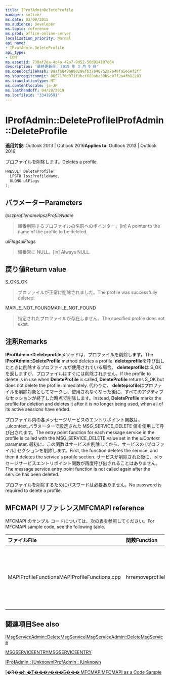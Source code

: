 ```yaml
---
title: IProfAdminDeleteProfile
manager: soliver
ms.date: 03/09/2015
ms.audience: Developer
ms.topic: reference
ms.prod: office-online-server
localization_priority: Normal
api_name:
- IProfAdmin.DeleteProfile
api_type:
- COM
ms.assetid: 730af2da-4c4a-42a7-9d52-56d914107d64
description: '最終更新日: 2015 年 3 月 9 日'
ms.openlocfilehash: 8aafb849a98028efb37646752a7b49fa5e6ef2ff
ms.sourcegitcommit: 8657170d071f9bcf680aba50b9c07f2a4fb82283
ms.translationtype: MT
ms.contentlocale: ja-JP
ms.lasthandoff: 04/28/2019
ms.locfileid: "33419591"
---
```

# <a name="iprofadmindeleteprofile"></a><span data-ttu-id="2f241-103">IProfAdmin::DeleteProfile</span><span class="sxs-lookup"><span data-stu-id="2f241-103">IProfAdmin::DeleteProfile</span></span>

  
  
<span data-ttu-id="2f241-104">**適用対象**: Outlook 2013 | Outlook 2016</span><span class="sxs-lookup"><span data-stu-id="2f241-104">**Applies to**: Outlook 2013 | Outlook 2016</span></span> 
  
<span data-ttu-id="2f241-105">プロファイルを削除します。</span><span class="sxs-lookup"><span data-stu-id="2f241-105">Deletes a profile.</span></span>
  
```cpp
HRESULT DeleteProfile(
  LPSTR lpszProfileName,
  ULONG ulFlags
);
```

## <a name="parameters"></a><span data-ttu-id="2f241-106">パラメーター</span><span class="sxs-lookup"><span data-stu-id="2f241-106">Parameters</span></span>

 <span data-ttu-id="2f241-107">_lpszprofilename_</span><span class="sxs-lookup"><span data-stu-id="2f241-107">_lpszProfileName_</span></span>
  
> <span data-ttu-id="2f241-108">順番削除するプロファイルの名前へのポインター。</span><span class="sxs-lookup"><span data-stu-id="2f241-108">[in] A pointer to the name of the profile to be deleted.</span></span>
    
 <span data-ttu-id="2f241-109">_ulFlags_</span><span class="sxs-lookup"><span data-stu-id="2f241-109">_ulFlags_</span></span>
  
> <span data-ttu-id="2f241-110">順番常に NULL。</span><span class="sxs-lookup"><span data-stu-id="2f241-110">[in] Always NULL.</span></span> 
    
## <a name="return-value"></a><span data-ttu-id="2f241-111">戻り値</span><span class="sxs-lookup"><span data-stu-id="2f241-111">Return value</span></span>

<span data-ttu-id="2f241-112">S_OK</span><span class="sxs-lookup"><span data-stu-id="2f241-112">S_OK</span></span> 
  
> <span data-ttu-id="2f241-113">プロファイルが正常に削除されました。</span><span class="sxs-lookup"><span data-stu-id="2f241-113">The profile was successfully deleted.</span></span>
    
<span data-ttu-id="2f241-114">MAPI_E_NOT_FOUND</span><span class="sxs-lookup"><span data-stu-id="2f241-114">MAPI_E_NOT_FOUND</span></span> 
  
> <span data-ttu-id="2f241-115">指定されたプロファイルが存在しません。</span><span class="sxs-lookup"><span data-stu-id="2f241-115">The specified profile does not exist.</span></span>
    
## <a name="remarks"></a><span data-ttu-id="2f241-116">注釈</span><span class="sxs-lookup"><span data-stu-id="2f241-116">Remarks</span></span>

<span data-ttu-id="2f241-117">**IProfAdmin::D eleteprofile**メソッドは、プロファイルを削除します。</span><span class="sxs-lookup"><span data-stu-id="2f241-117">The **IProfAdmin::DeleteProfile** method deletes a profile.</span></span> <span data-ttu-id="2f241-118">**deleteprofile**を呼び出したときに削除するプロファイルが使用されている場合、 **deleteprofile**は S_OK を返しますが、プロファイルはすぐには削除されません。</span><span class="sxs-lookup"><span data-stu-id="2f241-118">If the profile to delete is in use when **DeleteProfile** is called, **DeleteProfile** returns S_OK but does not delete the profile immediately.</span></span> <span data-ttu-id="2f241-119">代わりに、 **deleteprofile**はプロファイルを削除対象としてマークし、使用されなくなった後に、すべてのアクティブなセッションが終了した時点で削除します。</span><span class="sxs-lookup"><span data-stu-id="2f241-119">Instead, **DeleteProfile** marks the profile for deletion and deletes it after it is no longer being used, when all of its active sessions have ended.</span></span> 
  
<span data-ttu-id="2f241-120">プロファイル内の各メッセージサービスのエントリポイント関数は、 _ulcontext_パラメーターで設定された MSG_SERVICE_DELETE 値を使用して呼び出されます。</span><span class="sxs-lookup"><span data-stu-id="2f241-120">The entry point function for each message service in the profile is called with the MSG_SERVICE_DELETE value set in the  _ulContext_ parameter.</span></span> <span data-ttu-id="2f241-121">最初に、この関数はサービスを削除してから、サービスの [プロファイル] セクションを削除します。</span><span class="sxs-lookup"><span data-stu-id="2f241-121">First, the function deletes the service, and then it deletes the service's profile section.</span></span> <span data-ttu-id="2f241-122">サービスが削除された後に、メッセージサービスエントリポイント関数が再度呼び出されることはありません。</span><span class="sxs-lookup"><span data-stu-id="2f241-122">The message service entry point function is not called again after the service has been deleted.</span></span> 
  
<span data-ttu-id="2f241-123">プロファイルを削除するためにパスワードは必要ありません。</span><span class="sxs-lookup"><span data-stu-id="2f241-123">No password is required to delete a profile.</span></span>
  
## <a name="mfcmapi-reference"></a><span data-ttu-id="2f241-124">MFCMAPI リファレンス</span><span class="sxs-lookup"><span data-stu-id="2f241-124">MFCMAPI reference</span></span>

<span data-ttu-id="2f241-125">MFCMAPI のサンプル コードについては、次の表を参照してください。</span><span class="sxs-lookup"><span data-stu-id="2f241-125">For MFCMAPI sample code, see the following table.</span></span>
  
|<span data-ttu-id="2f241-126">**ファイル**</span><span class="sxs-lookup"><span data-stu-id="2f241-126">**File**</span></span>|<span data-ttu-id="2f241-127">**関数**</span><span class="sxs-lookup"><span data-stu-id="2f241-127">**Function**</span></span>|<span data-ttu-id="2f241-128">**コメント**</span><span class="sxs-lookup"><span data-stu-id="2f241-128">**Comment**</span></span>|
|:-----|:-----|:-----|
|<span data-ttu-id="2f241-129">MAPIProfileFunctions</span><span class="sxs-lookup"><span data-stu-id="2f241-129">MAPIProfileFunctions.cpp</span></span>  <br/> |<span data-ttu-id="2f241-130">hrremoveprofile</span><span class="sxs-lookup"><span data-stu-id="2f241-130">HrRemoveProfile</span></span>  <br/> |<span data-ttu-id="2f241-131">mfcmapi は、 **IProfAdmin::D eleteprofile**メソッドを使用して、選択されているプロファイルを削除します。</span><span class="sxs-lookup"><span data-stu-id="2f241-131">MFCMAPI uses the **IProfAdmin::DeleteProfile** method to delete the selected profile.</span></span>  <br/> |
   
## <a name="see-also"></a><span data-ttu-id="2f241-132">関連項目</span><span class="sxs-lookup"><span data-stu-id="2f241-132">See also</span></span>



[<span data-ttu-id="2f241-133">IMsgServiceAdmin::DeleteMsgService</span><span class="sxs-lookup"><span data-stu-id="2f241-133">IMsgServiceAdmin::DeleteMsgService</span></span>](imsgserviceadmin-deletemsgservice.md)
  
[<span data-ttu-id="2f241-134">MSGSERVICEENTRY</span><span class="sxs-lookup"><span data-stu-id="2f241-134">MSGSERVICEENTRY</span></span>](msgserviceentry.md)
  
[<span data-ttu-id="2f241-135">IProfAdmin : IUnknown</span><span class="sxs-lookup"><span data-stu-id="2f241-135">IProfAdmin : IUnknown</span></span>](iprofadminiunknown.md)


<span data-ttu-id="2f241-136">[�R�[�h �T���v���Ƃ��� MFCMAPI](mfcmapi-as-a-code-sample.md)</span><span class="sxs-lookup"><span data-stu-id="2f241-136">[MFCMAPI as a Code Sample](mfcmapi-as-a-code-sample.md)</span></span>

